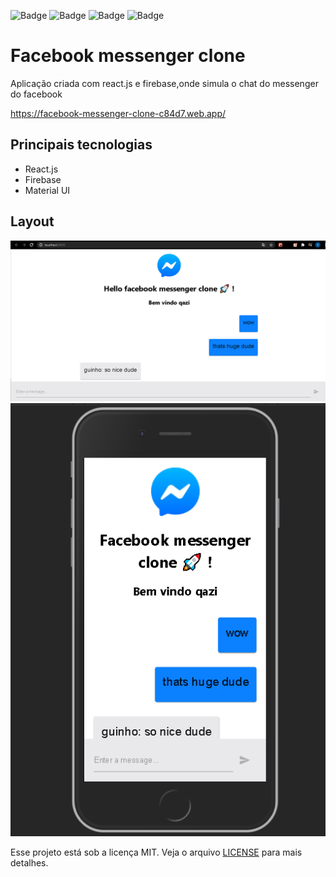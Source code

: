 ![Badge](https://img.shields.io/github/issues/Matheus-SS/facebook-messenger-clone)
![Badge](https://img.shields.io/github/forks/Matheus-SS/facebook-messenger-clone)
![Badge](https://img.shields.io/github/stars/Matheus-SS/facebook-messenger-clone)
![Badge](https://img.shields.io/github/license/Matheus-SS/facebook-messenger-clone)

# Facebook messenger clone 

Aplicação criada com react.js e firebase,onde simula o chat do messenger do facebook

https://facebook-messenger-clone-c84d7.web.app/

## Principais tecnologias 
- React.js
- Firebase
- Material UI

## Layout

<p align="center">
  <img src="screens/01.png"/>
  
  <img src="screens/02.png"/>
</p>

Esse projeto está sob a licença MIT. Veja o arquivo [LICENSE](https://github.com/Matheus-SS/facebook-messenger-clone/blob/master/LICENSE) para mais detalhes. 

